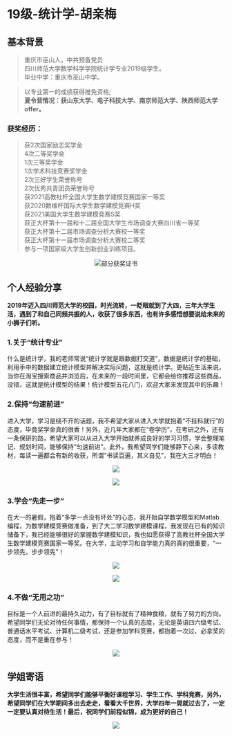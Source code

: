 # 19级-统计学-胡亲梅 

## 基本背景

>重庆市巫山人，中共预备党员<br>
四川师范大学数学科学学院统计学专业2019级学生。<br>
毕业中学：重庆市巫山中学。<br>

>以专业第一的成绩获得推免资格;<br>
**夏令营情况：获山东大学、电子科技大学、南京师范大学、陕西师范大学offer。**<br>

### 获奖经历：
>获2次国家励志奖学金<br>
4次二等奖学金<br>
1次三等奖学金<br>
1次学术科技竞赛奖学金<br>
2次三好学生荣誉称号<br>
2次优秀共青团员荣誉称号<br>
获2021高教社杯全国大学生数学建模竞赛国家一等奖<br>
获2020数维杯国际大学生数学建模竞赛H奖<br>
获2021美国大学生数学建模竞赛S奖<br>
获正大杯第十一届和十二届全国大学生市场调查大赛四川省一等奖<br>
获正大杯第十二届市场调查分析大赛校一等奖<br>
获正大杯第十一届市场调查分析大赛校二等奖<br>
参与一项国家级大学生创新创业训练项目。<br>

<div align=center>

![部分获奖证书](https://sicnu-wiki-1302714559.cos.ap-nanjing.myqcloud.com/Img/%E8%83%A1%E4%BA%B2%E6%A2%85%E9%83%A8%E5%88%86%E8%8E%B7%E5%A5%96%E8%AF%81%E4%B9%A6.png)
</div>

## 个人经验分享
**2019年迈入四川师范大学的校园，时光流转，一眨眼就到了大四，三年大学生活，遇到了和自己同频共振的人，收获了很多东西，也有许多感悟想要说给未来的小狮子们听。**

### 1.关于“统计专业”
什么是统计学，我的老师常说“统计学就是跟数据打交道”，数据是统计学的基础，利用手中的数据建立统计模型并解决实际问题，这就是统计学。更贴近生活来说，当你在淘宝搜索商品并浏览后，在未来的一段时间里，它都会给你推荐这些商品，没错，这就是统计模型的结果！统计模型五花八门，欢迎大家来发现其中的乐趣！

### 2.保持“匀速前进”
进入大学，学习是绕不开的话题，我不希望大家从进入大学就抱着“不挂科就行”的态度，毕竟奖学金真的很香！另外，近几年大家都在“卷学历”，在考研之外，还有一条保研的路，希望大家可以从进入大学开始就养成良好的学习习惯，学会整理笔记、规划时间，能够保持“匀速前进”。此外，我希望同学们能够静下心来，多读教材，每读一遍都会有新的收获，所谓“书读百遍，其义自见”，我在大三才明白！

<div align=center>

![](https://sicnu-wiki-1302714559.cos.ap-nanjing.myqcloud.com/Img/%E8%83%A1%E4%BA%B2%E6%A2%85-%E6%88%91%E7%9A%84%E7%95%AA%E8%8C%84TODO%E6%B8%85%E5%8D%95.png)
</div>

<div align=center>

![](https://sicnu-wiki-1302714559.cos.ap-nanjing.myqcloud.com/Img/%E8%83%A1%E4%BA%B2%E6%A2%85-%E4%B8%93%E4%B8%9A%E8%AF%BE%E7%AC%94%E8%AE%B0%E6%9C%AC.png)
</div>

### 3.学会“先走一步”
在大一的暑假，抱着“多学一点没有坏处”的心态，我开始自学数学模型和Matlab编程，为数学建模竞赛做准备，到了大二学习数学建模课程，我发现在已有的知识储备下，我已经能够很好的掌握数学建模知识，我也如愿获得了高教社杯全国大学生数学建模竞赛国家一等奖。在大学，主动学习和自学能力真的真的很重要，“一步领先，步步领先”！
<div align=center>

![](https://sicnu-wiki-1302714559.cos.ap-nanjing.myqcloud.com/Img/%E8%83%A1%E4%BA%B2%E6%A2%85-%E6%95%B0%E5%AD%A6%E5%BB%BA%E6%A8%A1%E8%87%AA%E5%AD%A6%E8%B5%84%E6%96%99.png)
</div>
<div align=center>

![](https://sicnu-wiki-1302714559.cos.ap-nanjing.myqcloud.com/Img/%E8%83%A1%E4%BA%B2%E6%A2%85-%E6%95%B0%E5%AD%A6%E5%BB%BA%E6%A8%A1%E5%9B%BD%E5%AE%B6%E4%B8%80%E7%AD%89%E5%A5%96%E8%AF%81%E4%B9%A6.png)
</div>

### 4.不做“无用之功”
目标是一个人前进的最持久动力，有了目标就有了精神食粮，就有了努力的方向。希望同学们无论对待任何事情，都保持一个认真的态度，无论是英语四六级考试、普通话水平考试、计算机二级考试，还是参加学科竞赛，都抱着一次过、必拿奖的态度，而不是重在参与！
<div align=center>

![](https://sicnu-wiki-1302714559.cos.ap-nanjing.myqcloud.com/Img/%E8%83%A1%E4%BA%B2%E6%A2%85-%E5%A4%87%E8%80%83%E6%95%99%E5%B8%88%E8%B5%84%E6%A0%BC%E8%AF%81%E5%88%B7%E7%9A%84%E6%A8%A1%E6%8B%9F%E5%8D%B7.png)
</div>

## 学姐寄语
**大学生活很丰富，希望同学们能够平衡好课程学习、学生工作、学科竞赛，另外，希望同学们在大学期间多出去走走，看看大千世界，大学四年一晃就过去了，一定一定要认真对待生活！最后，祝同学们前程似锦，成为更好的自己！**
<div align=center>

![](https://sicnu-wiki-1302714559.cos.ap-nanjing.myqcloud.com/Img/%E8%83%A1%E4%BA%B2%E6%A2%85-%E5%AF%84%E8%AF%AD.png)
</div>
